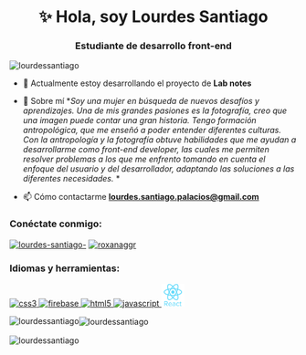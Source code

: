 <h1 align="center">✨ Hola, soy Lourdes Santiago</h1>
<h3 align="center">Estudiante de desarrollo front-end</h3>

<p align="left"> <img src="https ://komarev.com/ghpvc/?username=lourdessantiago&label=Profile%20views&color=0e75b6&style=flat" alt="lourdessantiago" /> </p>

- 🔭 Actualmente estoy desarrollando el proyecto de **Lab notes**

- 💬 Sobre mí **Soy una mujer en búsqueda de nuevos desafíos y aprendizajes. Una de mis grandes pasiones es la fotografía, creo que una imagen puede contar una gran historia. Tengo formación antropológica, que me enseñó a poder entender diferentes culturas. Con la antropología y la fotografía obtuve habilidades que me ayudan a desarrollarme como front-end developer, las cuales me permiten resolver problemas a los que me enfrento tomando en cuenta el enfoque del usuario y del desarrollador, adaptando las soluciones a las diferentes necesidades.* *

- 📫 Cómo contactarme **lourdes.santiago.palacios@gmail.com**

<h3 align="left">Conéctate conmigo:</h3>
<p align="left">
<a href="https://linkedin.com/in/lourdes-santiago-" target="blank"><img align="center" src="https://raw.githubusercontent.com/rahuldkjain/github- profile-readme-generator/master/src/images/icons/Social/linked-in-alt.svg" alt="lourdes-santiago-" height="30" width="40" /></a> <a href="mailto:roxanaggr@gmail.com" target="blank"><img align="center" src="https://upload.wikimedia.org/wikipedia/commons/thumb/7/7e/Gmail_icon_%282020%29.svg/2560px-Gmail_icon_%282020%29.svg.png" alt="roxanaggr" height="30" width="40" /></a>
</ p>

<h3 align="left">Idiomas y herramientas:</h3>
<p align="left"> <a href="https://www.w3schools.com/css/" target="_blank" rel="noreferrer"> <img src="https://raw.githubusercontent. com/devicons/devicon/master/icons/css3/css3-original-wordmark.svg" alt="css3" width="40" height="40"/> </a> <a href="https:// firebase.google.com/" target="_blank" rel="noreferrer"> <img src="https://www.vectorlogo.zone/logos/firebase/firebase-icon.svg" alt="firebase" width= "40" height="40"/> </a> <a href="https://www.w3.org/html/" target="_blank" rel="noreferrer"> <img src="https: //crudo.githubusercontent.com/devicons/devicon/master/icons/html5/html5-original-wordmark.svg" alt="html5" width="40" height="40"/> </a> <a href="https: //developer.mozilla.org/en-US/docs/Web/JavaScript" target="_blank" rel="noreferrer"> <img src="https://raw.githubusercontent.com/devicons/devicon/master/ iconos/javascript/javascript-original.svg" alt="javascript" width="40" height="40"/> </a> <a href="https://reactjs.org/" target="_blank" rel="noreferrer"> <img src="https://raw.githubusercontent.com/devicons/devicon/master/icons/react/react-original-wordmark.svg" alt="react" width="40"altura="40"/> </a> </p>

<p><img align="left" src="https://github-readme-stats.vercel.app/api/top-langs?username=lourdessantiago&show_icons=true&locale=en&layout=compact" alt="lourdessantiago" /> </p>

<p> <img align="center" src="https://github-readme-stats.vercel.app/api?username=lourdessantiago&show_icons=true&locale=en" alt="lourdessantiago" /> </p>

<p><img align="center" src="https://github-readme-streak-stats.herokuapp.com/?user=lourdessantiago&" alt="lourdessantiago" /></p>






